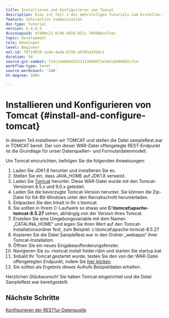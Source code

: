 ```yaml
---
title: Installieren und Konfigurieren von Tomcat
description: Dies ist Teil 1 des mehrstufigen Tutorials zum Erstellen Ihres ersten interaktiven Kommunikationsdokuments. In diesem Teil installieren wir TOMCAT und stellen die Datei sampleRest.war in TOMCAT bereit.
feature: Interactive Communication
doc-type: Tutorial
version: 6.4,6.5
discoiquuid: 4f400c22-6c96-4018-851c-70d988ce7c6c
topic: Development
role: Developer
level: Beginner
exl-id: f0f19838-1ade-4eda-b736-a9703a3916c2
duration: 54
source-git-commit: f23c2ab86d42531113690df2e342c65060b5c7cd
workflow-type: tm+mt
source-wordcount: '240'
ht-degree: 100%

---
```


# Installieren und Konfigurieren von Tomcat {#install-and-configure-tomcat}

In diesem Teil installieren wir TOMCAT und stellen die Datei sampleRest.war in TOMCAT bereit. Der von dieser WAR-Datei offengelegte REST-Endpunkt ist die Grundlage für unser Datenquellen- und Formulardatenmodell.

Um Tomcat einzurichten, befolgen Sie die folgenden Anweisungen:

1. Laden Sie JDK1.8 herunter und installieren Sie es.
2. Stellen Sie ein, dass JAVA_HOME auf JDK1.8 verweist.
3. Laden Sie [Tomcat](https://tomcat.apache.org/) herunter. Diese WAR-Datei wurde mit den Tomcat-Versionen 8.5.x und 9.0.x getestet.
4. Laden Sie die bevorzugte Tomcat-Version herunter. Sie können die Zip-Datei für 64-Bit-Windows unter den Kernabschnitt herunterladen.
5. Entpacken Sie den Inhalt in Ihr c:\tomcat.
6. Sie sollten in Ihrem C-Laufwerk so etwas wie **C:\tomcat\apache-tomcat-8.5.27** sehen, abhängig von der Version Ihres Tomcat.
7. Erstellen Sie eine Umgebungsvariable mit dem Namen „CATALINA_HOME“ und legen Sie ihren Wert auf den Tomcat-Installationsordner fest, zum Beispiel: c:\tomcat\apache-tomcat-8.5.27
8. Kopieren Sie die Datei SampleRest.war in den Ordner „webapps“ Ihrer Tomcat-Installation.
9. Öffnen Sie ein neues Eingabeaufforderungsfenster.
10. Navigieren Sie zu &lt;tomcat install folder>\bin und starten Sie startup.bat
11. Sobald Ihr Tomcat gestartet wurde, testen Sie den von der WAR-Datei offengelegten Endpunkt, indem Sie [hier klicken](http://localhost:8080/SampleRest/webapi/getStatement/9586)
12. Sie sollten als Ergebnis dieses Aufrufs Beispieldaten erhalten.

Herzlichen Glückwunsch! Sie haben Tomcat eingerichtet und die Datei SampleRest.war bereitgestellt.

## Nächste Schritte

[Konfigurieren der RESTful-Datenquelle](./parttwo.md)
